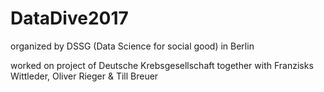 # DataDive2017
organized by DSSG (Data Science for social good) in Berlin

worked on project of Deutsche Krebsgesellschaft together with Franzisks Wittleder, Oliver Rieger & Till Breuer
